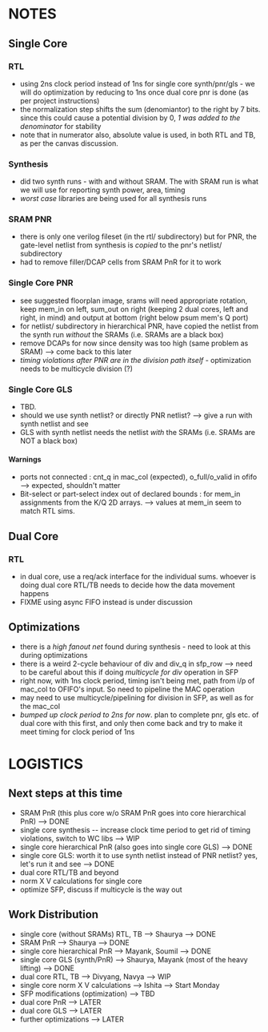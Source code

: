 # NOTES
## Single Core
### RTL
- using 2ns clock period instead of 1ns for single core synth/pnr/gls - we will do optimization by reducing to 1ns once dual core pnr is done (as per project instructions) 
- the normalization step shifts the sum (denomiantor) to the right by 7 bits. since this could cause a potential division by 0, *1 was added to the denominator* for stability 
- note that in numerator also, absolute value is used, in both RTL and TB, as per the canvas discussion. 
### Synthesis
- did two synth runs - with and without SRAM. The with SRAM run is what we will use for reporting synth power, area, timing
- *worst case* libraries are being used for all synthesis runs
### SRAM PNR
- there is only one verilog fileset (in the rtl/ subdirectory) but for PNR, the gate-level netlist from synthesis is *copied* to the pnr's netlist/ subdirectory
- had to remove filler/DCAP cells from SRAM PnR for it to work
### Single Core PNR
- see suggested floorplan image, srams will need appropriate rotation, keep mem\_in on left, sum\_out on right (keeping 2 dual cores, left and right, in mind) and output at bottom (right below psum mem's Q port) 
- for netlist/ subdirectory in hierarchical PNR, have copied the netlist from the synth run *without* the SRAMs (i.e. SRAMs are a black box) 
- remove DCAPs for now since density was too high (same problem as SRAM) --> come back to this later
- *timing violations after PNR are in the division path itself* - optimization needs to be multicycle division (?)
### Single Core GLS
- TBD. 
- should we use synth netlist? or directly PNR netlist? --> give a run with synth netlist and see
- GLS with synth netlist needs the netlist *with* the SRAMs (i.e. SRAMs are NOT a black box) 
#### Warnings
- ports not connected : cnt\_q in mac\_col (expected), o\_full/o\_valid in ofifo --> expected, shouldn't matter
- Bit-select or part-select index out of declared bounds : for mem\_in assignments from the K/Q 2D arrays. --> values at mem\_in seem to match RTL sims. 
## Dual Core
### RTL
- in dual core, use a req/ack interface for the individual sums. whoever is doing dual core RTL/TB needs to decide how the data movement happens
- FIXME using async FIFO instead is under discussion

## Optimizations
- there is a *high fanout net* found during synthesis - need to look at this during optimizations
- there is a weird 2-cycle behaviour of div and div\_q in sfp\_row --> need to be careful about this if doing *multicycle for div* operation in SFP
- right now, with 1ns clock period, timing isn't being met, path from i/p of mac\_col to OFIFO's input. So need to pipeline the MAC operation
- may need to use multicycle/pipelining for division in SFP, as well as for the mac\_col
- *bumped up clock period to 2ns for now*. plan to complete pnr, gls etc. of dual core with this first, and only then come back and try to make it meet timing for clock period of 1ns

# LOGISTICS
## Next steps at this time
- SRAM PnR (this plus core w/o SRAM PnR goes into core hierarchical PnR) --> DONE 
- single core synthesis -- increase clock time period to get rid of timing violations, switch to WC libs --> WIP
- single core hierarchical PnR (also goes into single core GLS) --> DONE 
- single core GLS: worth it to use synth netlist instead of PNR netlist? yes, let's run it and see --> DONE
- dual core RTL/TB and beyond
- norm X V calculations for single core
- optimize SFP, discuss if multicycle is the way out
 
## Work Distribution
- single core (without SRAMs) RTL, TB --> Shaurya --> DONE
- SRAM PnR --> Shaurya --> DONE
- single core hierarchical PnR --> Mayank, Soumil --> DONE
- single core GLS (synth/PnR) --> Shaurya, Mayank (most of the heavy lifting) --> DONE
- dual core RTL, TB --> Divyang, Navya --> WIP
- single core norm X V calculations --> Ishita --> Start Monday
- SFP modifications (optimization) --> TBD
- dual core PnR --> LATER 
- dual core GLS --> LATER 
- further optimizations --> LATER
